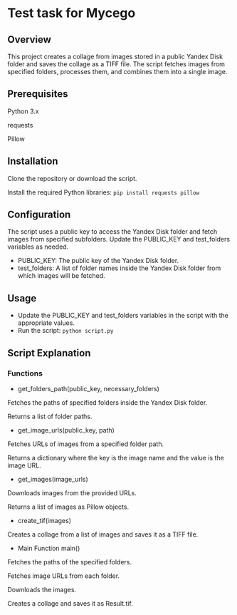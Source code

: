 # Test task for Mycego

## Overview
This project creates a collage from images stored in a public Yandex Disk folder and saves the collage as a TIFF file. The script fetches images from specified folders, processes them, and combines them into a single image.

## Prerequisites
Python 3.x

requests

Pillow

## Installation
Clone the repository or download the script.

Install the required Python libraries:
`pip install requests pillow`

## Configuration
The script uses a public key to access the Yandex Disk folder and fetch images from specified subfolders. Update the PUBLIC_KEY and test_folders variables as needed.

- PUBLIC_KEY: The public key of the Yandex Disk folder.
- test_folders: A list of folder names inside the Yandex Disk folder from which images will be fetched.

## Usage
- Update the PUBLIC_KEY and test_folders variables in the script with the appropriate values.
- Run the script:
`python script.py`

## Script Explanation
### Functions
- get_folders_path(public_key, necessary_folders)

Fetches the paths of specified folders inside the Yandex Disk folder.

Returns a list of folder paths.


- get_image_urls(public_key, path)

Fetches URLs of images from a specified folder path.

Returns a dictionary where the key is the image name and the value is the image URL.


- get_images(image_urls)

Downloads images from the provided URLs.

Returns a list of images as Pillow objects.


- create_tif(images)

Creates a collage from a list of images and saves it as a TIFF file.


- Main Function main()

Fetches the paths of the specified folders.

Fetches image URLs from each folder.

Downloads the images.

Creates a collage and saves it as Result.tif.
